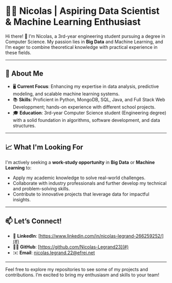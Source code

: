 # 👨‍💻 Nicolas | Aspiring Data Scientist & Machine Learning Enthusiast

Hi there! 👋 I’m Nicolas, a 3rd-year engineering student pursuing a degree in Computer Science. My passion lies in **Big Data** and Machine Learning, and I’m eager to combine theoretical knowledge with practical experience in these fields.

---

## 🌟 About Me
- 🖥️ **Current Focus**: Enhancing my expertise in data analysis, predictive modeling, and scalable machine learning systems.
- 📚 **Skills**: Proficient in Python, MongoDB, SQL, Java, and Full Stack Web Developpment; hands-on experience with different school projects.
- 🎓 **Education**: 3rd-year Computer Science student (Engineering degree) with a solid foundation in algorithms, software development, and data structures.

---

## 📈 What I'm Looking For
I'm actively seeking a **work-study opportunity** in **Big Data** or **Machine Learning** to:
- Apply my academic knowledge to solve real-world challenges.
- Collaborate with industry professionals and further develop my technical and problem-solving skills.
- Contribute to innovative projects that leverage data for impactful insights.

---

## 📫 Let’s Connect!
- 💼 **LinkedIn**: [https://www.linkedin.com/in/nicolas-legrand-266259252/](#)  
- 🧑‍💻 **GitHub**: [https://github.com/Nicolas-Legrand23](#)  
- ✉️ **Email**: [nicolas.legrand.22@efrei.net](#)

---

Feel free to explore my repositories to see some of my projects and contributions. I’m excited to bring my enthusiasm and skills to your team!
